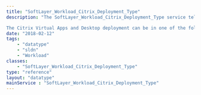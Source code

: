 ```yaml
---
title: "SoftLayer_Workload_Citrix_Deployment_Type"
description: "The SoftLayer_Workload_Citrix_Deployment_Type service tells the kind of Citrix Virtual Apps and Desktop deployment order. 

The Citrix Virtual Apps and Desktop deployment can be in one of the following two types, - Citrix Hypervisor: This type of deployment uses XenServer Hypervisor provided by Citrix to create virtual machines - VMware: This type of deployment uses VMware hypervisor with NFS or VSAN for the storage solution. "
date: "2018-02-12"
tags:
    - "datatype"
    - "sldn"
    - "Workload"
classes:
    - "SoftLayer_Workload_Citrix_Deployment_Type"
type: "reference"
layout: "datatype"
mainService : "SoftLayer_Workload_Citrix_Deployment_Type"
---
```

